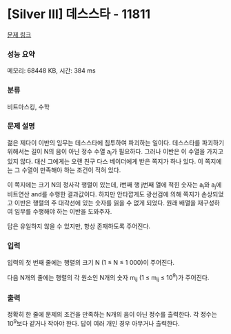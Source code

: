 # [Silver III] 데스스타 - 11811 

[문제 링크](https://www.acmicpc.net/problem/11811) 

### 성능 요약

메모리: 68448 KB, 시간: 384 ms

### 분류

비트마스킹, 수학

### 문제 설명

<p>젊은 제다이 이반의 임무는 데스스타에 침투하여 파괴하는 일이다. 데스스타를 파괴하기 위해서는 길이 N의 음이 아닌 정수 수열 a<sub>i</sub>가 필요하다. 그러나 이반은 이 수열을 가지고 있지 않다. 대신 그에게는 오랜 친구 다스 베이더에게 받은 쪽지가 하나 있다. 이 쪽지에는 그 수열이 만족해야 하는 조건이 적혀 있다.</p>

<p>이 쪽지에는 크기 N의 정사각 행렬이 있는데, i번째 행 j번째 열에 적힌 숫자는 a<sub>i</sub>와 a<sub>j</sub>에 비트연산 and를 수행한 결과값이다. 하지만 안타깝게도 광선검에 의해 쪽지가 손상되었고 이반은 행렬의 주 대각선에 있는 숫자를 읽을 수 없게 되었다. 원래 배열을 재구성하여 임무를 수행해야 하는 이반을 도와주자.</p>

<p>답은 유일하지 않을 수 있지만, 항상 존재하도록 주어진다.</p>

### 입력 

 <p>입력의 첫 번째 줄에는 행렬의 크기 N (1 ≤ N ≤ 1 000)이 주어진다.</p>

<p>다음 N개의 줄에는 행렬의 각 원소인 N개의 숫자 m<sub>ij</sub> (1 ≤ m<sub>ij</sub> ≤ 10<sup>9</sup>)가 주어진다.</p>

### 출력 

 <p>정확히 한 줄에 문제의 조건을 만족하는 N개의 음이 아닌 정수를 출력한다. 각 정수는 10<sup>9</sup>보다 같거나 작아야 한다. 답이 여러 개인 경우 아무거나 출력한다.</p>

